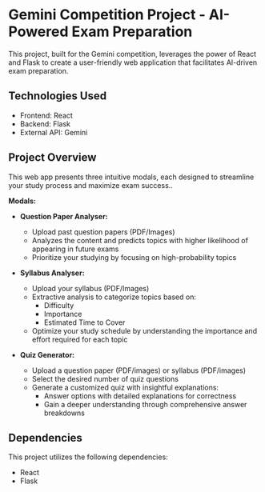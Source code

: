 # Gemini Competition Project - AI-Powered Exam Preparation

This project, built for the Gemini competition, leverages the power of React and Flask to create a user-friendly web application that facilitates AI-driven exam preparation.

## Technologies Used

* Frontend: React
* Backend: Flask
* External API: Gemini

## Project Overview

This web app presents three intuitive modals, each designed to streamline your study process and maximize exam success..

**Modals:**

* **Question Paper Analyser:**
    * Upload past question papers (PDF/Images)
    * Analyzes the content and predicts topics with higher likelihood of appearing in future exams
    * Prioritize your studying by focusing on high-probability topics

* **Syllabus Analyser:**
    * Upload your syllabus (PDF/Images)
    * Extractive analysis to categorize topics based on:
        * Difficulty
        * Importance
        * Estimated Time to Cover
    * Optimize your study schedule by understanding the importance and effort required for each topic

* **Quiz Generator:**
    * Upload a question paper (PDF/images) or syllabus (PDF/images)
    * Select the desired number of quiz questions
    * Generate a customized quiz with insightful explanations:
        * Answer options with detailed explanations for correctness
        * Gain a deeper understanding through comprehensive answer breakdowns

## Dependencies

This project utilizes the following dependencies:

* React
* Flask
